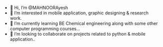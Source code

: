 - 👋 Hi, I’m @MAHNOORAyesh
- 👀 I’m interested in mobile application, graphic designing & research work.
- 🌱 I’m currently learning BE Chemical engineering along with some other computer programming courses...
- 💞️ I’m looking to collaborate on projects related to python & mobile application..

<!---
MAHNOORAyesh/MAHNOORAyesh is a ✨ special ✨ repository because its `README.md` (this file) appears on your GitHub profile.
You can click the Preview link to take a look at your changes.
--->
